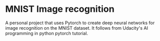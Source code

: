 # MNIST Image recognition
A personal project that uses Pytorch to create deep neural networks for image recognition on the MNIST dataset. It follows from Udacity's AI programming in python pytorch tutorial.
